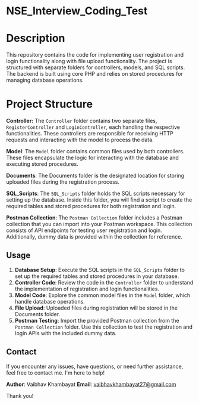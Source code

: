 # NSE_Interview_Coding_Test

# Description

This repository contains the code for implementing user registration and login functionality along with file upload functionality. The project is structured with separate folders for controllers, models, and SQL scripts. The backend is built using core PHP and relies on stored procedures for managing database operations.

# Project Structure

**Controller:** The `Controller` folder contains two separate files, `RegisterController` and `LoginController`, each handling the respective functionalities. These controllers are responsible for receiving HTTP requests and interacting with the model to process the data.

**Model**: The `Model` folder contains common files used by both controllers. These files encapsulate the logic for interacting with the database and executing stored procedures.

**Documents**: The Documents folder is the designated location for storing uploaded files during the registration process.

**SQL_Scripts**: The `SQL_Scripts` folder holds the SQL scripts necessary for setting up the database. Inside this folder, you will find a script to create the required tables and stored procedures for both registration and login.

**Postman Collection**: The `Postman Collection` folder includes a Postman collection that you can import into your Postman workspace. This collection consists of API endpoints for testing user registration and login. Additionally, dummy data is provided within the collection for reference.

## Usage

1. **Database Setup**: Execute the SQL scripts in the `SQL_Scripts` folder to set up the required tables and stored procedures in your database.
2. **Controller Code**: Review the code in the `Controller` folder to understand the implementation of registration and login functionalities.
3. **Model Code**: Explore the common model files in the `Model` folder, which handle database operations.
4. **File Upload**: Uploaded files during registration will be stored in the Documents folder.
5. **Postman Testing**: Import the provided Postman collection from the `Postman Collection` folder. Use this collection to test the registration and login APIs with the included dummy data.

## Contact

If you encounter any issues, have questions, or need further assistance, feel free to contact me. I'm here to help!

**Author**: Vaibhav Khambayat
**Email**: vaibhavkhambayat27@gmail.com

Thank you!
